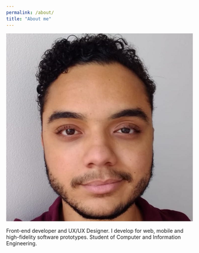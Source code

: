 ```yaml
---
permalink: /about/
title: "About me"
---
```


![me](/assets/images/me.jpeg)

Front-end developer and UX/UX Designer. I develop for web, mobile and high-fidelity software prototypes. 
Student of Computer and Information Engineering.
